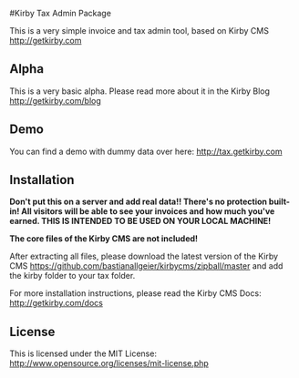 #Kirby Tax Admin Package

This is a very simple invoice and tax admin tool, based on Kirby CMS <http://getkirby.com>

## Alpha 

This is a very basic alpha. Please read more about it in the Kirby Blog <http://getkirby.com/blog>

## Demo

You can find a demo with dummy data over here: <http://tax.getkirby.com>

## Installation

**Don't put this on a server and add real data!! There's no protection built-in! All visitors will be able to see your invoices and how much you've earned. THIS IS INTENDED TO BE USED ON YOUR LOCAL MACHINE!**

**The core files of the Kirby CMS are not included!**

After extracting all files, please download the latest version of the Kirby CMS <https://github.com/bastianallgeier/kirbycms/zipball/master> and add the kirby folder to your tax folder. 

For more installation instructions, please read the Kirby CMS Docs: <http://getkirby.com/docs> 


## License 

This is licensed under the MIT License: <http://www.opensource.org/licenses/mit-license.php>
